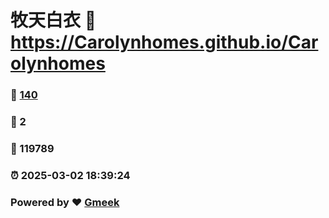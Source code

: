 # 牧天白衣 :link: https://Carolynhomes.github.io/Carolynhomes 
### :page_facing_up: [140](https://Carolynhomes.github.io/Carolynhomes/tag.html) 
### :speech_balloon: 2 
### :hibiscus: 119789 
### :alarm_clock: 2025-03-02 18:39:24 
### Powered by :heart: [Gmeek](https://github.com/Meekdai/Gmeek)
